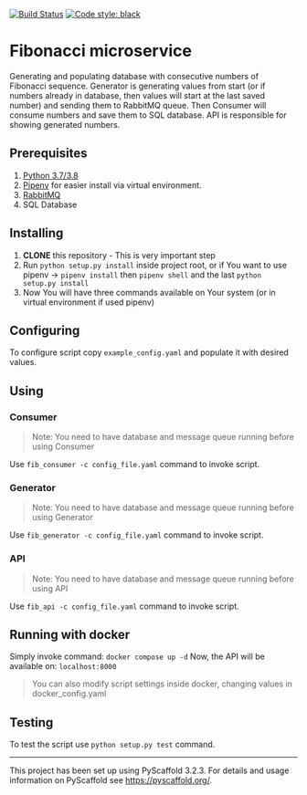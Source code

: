 [![Build Status](https://travis-ci.com/AlTosterino/Fibonacci-Microservice.svg?branch=master)](https://travis-ci.com/AlTosterino/Fibonacci-Microservice)
[![Code style: black](https://img.shields.io/badge/code%20style-black-000000.svg)](https://github.com/psf/black)
# Fibonacci microservice
Generating and populating database with consecutive numbers of Fibonacci sequence.
Generator is generating values from start (or if numbers already in database, then values will start at the last saved number) and sending them to RabbitMQ queue. 
Then Consumer will consume numbers and save them to SQL database.
API is responsible for showing generated numbers.

## Prerequisites
1. [Python 3.7/3.8](https://www.python.org/downloads/)
2. [Pipenv](https://github.com/pypa/pipenv) for easier install via virtual environment.
3. [RabbitMQ](https://www.rabbitmq.com/)
4. SQL Database

## Installing
1. **CLONE** this repository - This is very important step
2. Run `python setup.py install` inside project root, or if You want to use pipenv -> `pipenv install` then `pipenv shell` and the last `python setup.py install`
3. Now You will have three commands available on Your system (or in virtual environment if used pipenv) 

## Configuring
To configure script copy `example_config.yaml` and populate it with desired values.

## Using

### Consumer
> Note: You need to have database and message queue running before using Consumer

Use `fib_consumer -c config_file.yaml` command to invoke script.

### Generator
> Note: You need to have database and message queue running before using Generator

Use `fib_generator -c config_file.yaml` command to invoke script.

### API
> Note: You need to have database and message queue running before using API

Use `fib_api -c config_file.yaml` command to invoke script.

## Running with docker 
Simply invoke command: `docker compose up -d`
Now, the API will be available on: `localhost:8000`
> You can also modify script settings inside docker, changing values in docker_config.yaml

## Testing
To test the script use `python setup.py test` command.
  
  ---

This project has been set up using PyScaffold 3.2.3. For details and usage information on PyScaffold see https://pyscaffold.org/.